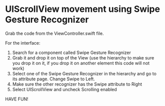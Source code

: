 # UIScrollView movement using Swipe Gesture Recognizer

Grab the code from the ViewController.swift file.

For the interface:

1. Search for a component called Swipe Gesture Recognizer
2. Grab it and drop it on top of the View (use the hierarchy to make sure you drop it on it, if you drop it on another element this code will not work)
3. Select one of the Swipe Gesture Recognizer in the hierarchy and go to its attribute page. Change Swipe to Left.
4. Make sure the other recognizer has the Swipe attribute to Right
5. Select UIScrollView and uncheck Scrolling enabled

HAVE FUN!
